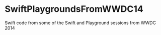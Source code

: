 # SwiftPlaygroundsFromWWDC14
Swift code from some of the Swift and Playground sessions from WWDC 2014
